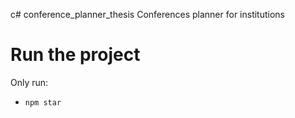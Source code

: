 c# conference_planner_thesis
Conferences planner for institutions

# Run the project
Only run: 
* `npm star`